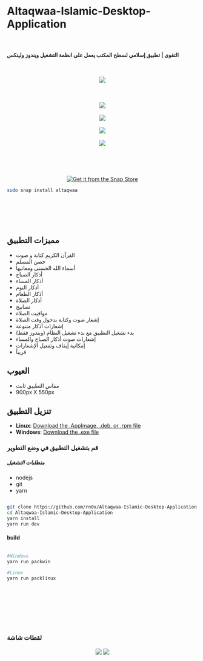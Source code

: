 # Altaqwaa-Islamic-Desktop-Application

<br>

#### التقوى | تطبيق إسلامي لسطح المكتب يعمل على انظمة التشغيل ويندوز ولينكس

<br>

<p align="center">
  <img align="center" src="/github/1.png"> <br><br><br><br>
  <img align="center" src="/github/2.png"> <br><br>
  <img align="center" src="/github/3.png"> <br><br>
  <img align="center" src="/github/4.png"> <br><br>
  <img align="center" src="/github/5.png"> <br><br>
</p>


<br><br>

<p align="center">
  <a href="https://snapcraft.io/altaqwaa">
    <img alt="Get it from the Snap Store" src="https://snapcraft.io/static/images/badges/en/snap-store-black.svg">
  </a>

  ```bash
  sudo snap install altaqwaa 
  
  ```
</p>

<br><br><br><br>

## مميزات التطبيق

- القرآن الكريم كتابة و صوت
- حصن المسلم
- أسماء الله الحسنى ومعانيها
- أذكار الصباح
- أذكار المساء
- أذكار النوم
- أذكار الطعام 
- أذكار الصلاة
- تسابيح
- مواقيت الصلاة
- إشعار صوت وكتابة بدخول وقت الصلاة
- إشعارات أذكار متنوعة
- بدء تشغيل التطبيق مع بدء تشغيل النظام (ويندوز فقط)
- إشعارات صوت أذكار الصباح والمساء
- إمكانية إيقاف وتفعيل الإشعارات
- قريباً

## العيوب

- مقاس التطبيق ثابت 
- 900px X 550px

## تنزيل التطبيق

- **Linux**: [Download the .AppImage, .deb, or .rpm file](https://github.com/rn0x/Altaqwaa-Islamic-Desktop-Application/releases/latest)
- **Windows**: [Download the .exe file](https://github.com/rn0x/Altaqwaa-Islamic-Desktop-Application/releases/latest)


### قم  بتشغيل التطبيق في وضع التطوير 

##### متطلبات التشغيل 
- nodejs
- git 
- yarn


```bash

git clone https://github.com/rn0x/Altaqwaa-Islamic-Desktop-Application
cd Altaqwaa-Islamic-Desktop-Application
yarn install
yarn run dev

```

#### build 

```bash

#Windows
yarn run packwin

#Linux
yarn run packlinux


```
<br><br><br><br><br><br>

### لقطات شاشة

<p align="center">
  <img align="center" src="/github/6.png"> 
  <img align="center" src="/github/7.png">
</p>
